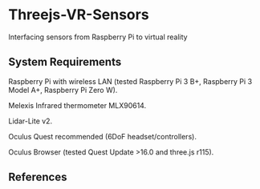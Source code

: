 # Threejs-VR-Sensors
Interfacing sensors from Raspberry Pi to virtual reality

## System Requirements

Raspberry Pi with wireless LAN (tested Raspberry Pi 3 B+, Raspberry Pi 3 Model A+, Raspberry Pi Zero W).<br>

Melexis Infrared thermometer MLX90614.<br>

Lidar-Lite v2.<br>

Oculus Quest recommended (6DoF headset/controllers).<br>

Oculus Browser (tested Quest Update >16.0 and three.js r115).<br>

## References
